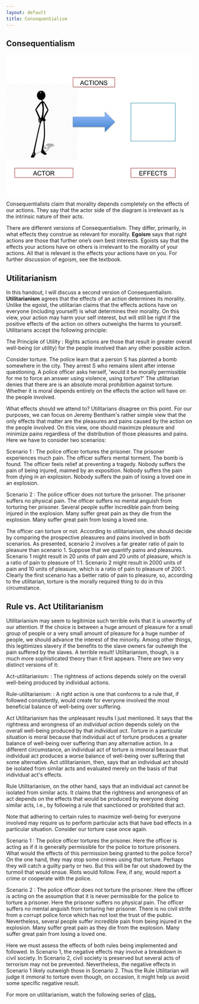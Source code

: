 ```yaml
---
layout: default
title: Consequentialism
---
```




## Consequentialism


![alt text](Slide1.jpg)


Consequentialists claim that morality depends completely on the effects of our actions. They say that the actor side of the diagram is irrelevant as is the intrinsic nature of their acts. 

There are different versions of Consequentialism. They differ, primarily, in what effects they construe as relevant for morality. **Egoism** says that right actions are those that further one’s own best interests. Egoists say that the effects your actions have on others is irrelevant to the morality of your actions. All that is relevant is the effects your actions have on you. For further discussion of egoism, see the textbook.

## Utilitarianism

In this handout, I will discuss a second version of Consequentialism. **Utilitarianism** agrees that the effects of an action determines its morality. Unlike the egoist, the utilitarian claims that the effects actions have on everyone (including yourself) is what determines their morality. On this view, your action may harm your self interest, but will still be right if the positive effects of the action on others outweighs the harms to yourself. Utilitarians accept the following principle:

The Principle of Utility
:	Rights actions are those that result in greater overall well-being (or utility) for the people involved than any other possible action. 

Consider torture. The police learn that a person S has planted a bomb somewhere in the city. They arrest S who remains silent after intense questioning. A police officer asks herself, 'would it be morally permissible for me to force an answer using violence, using torture?' The utilitarian denies that there are is an absolute moral prohibition against torture. Whether it is moral depends entirely on the effects the action will have on the people involved. 

What effects should we attend to? Utilitarians disagree on this point. For our purposes, we can focus on Jeremy Bentham's rather simple view that the only effects that matter are the pleasures and pains caused by the action on the people involved. On this view, one should maximize pleasure and minimize pains regardless of the distribution of those pleasures and pains. Here we have to consider two scenarios:

Scenario 1
:	The police officer tortures the prisoner. The prisoner experiences much pain. The officer suffers mental torment. The bomb is found. The officer feels relief at preventing a tragedy. Nobody suffers the pain of being injured, maimed by an exposition. Nobody suffers the pain from dying in an explosion. Nobody suffers the pain of losing a loved one in an explosion. 

Scenario 2
:	The police officer does not torture the prisoner. The prisoner suffers no physical pain. The officer suffers no mental anguish from torturing her prisoner. Several people suffer incredible pain from being injured in the explosion. Many suffer great pain as they die from the explosion. Many suffer great pain from losing a loved one. 

The officer can torture or not. According to utilitarianism, she should decide by comparing the prospective pleasures and pains involved in both scenarios. As presented, scenario 2 involves a far greater ratio of pain to pleasure than scenario 1. Suppose that we quantify pains and pleasures. Scenario 1 might result in 20 units of pain and 20 units of pleasure, which is a ratio of pain to pleasure of 1:1. Scenario 2 might result in 2000 units of pain and 10 units of pleasure, which is a ratio of pain to pleasure of 200:1. Clearly the first scenario has a better ratio of pain to pleasure, so, according to the utilitarian, torture is the morally required thing to do in this circumstance.  


## Rule vs. Act Utilitarianism

Utilitarianism may seem to legitimize such terrible evils that it is unworthy of our attention. If the choice is between a huge amount of pleasure for a small group of people or a very small amount of pleasure for a huge number of people, we should advance the interest of the minority. Among other things, this legitimizes slavery if the benefits to the slave owners far outweigh the pain suffered by the slaves. A terrible result! Utilitarianism, though, is a much more sophisticated theory than it first appears. There are two very distinct versions of it:

Act-utilitarianism: 
: The rightness of actions depends solely on the overall well-being produced by individual actions.

Rule-utilitarianism:
:  A right action is one that conforms to a rule that, if followed consistently, would create for everyone involved the most beneficial balance of well-being over suffering.

Act Utilitarianism has the unpleasant results I just mentioned. It says that the rightness and wrongness of an *individual action* depends solely on the overall well-being produced by that *individual act*. Torture in a particular situation is moral because that individual act of torture produces a greater balance of well-being over suffering than any alternative action. In a different circumstance, an individual act of torture is immoral because that individual act produces a worse balance of well-being over suffering that some alternative. Act utilitarianism, then, says that an individual act should be isolated from similar acts and evaluated merely on the basis of that individual act's effects.


Rule Utilitarianism, on the other hand, says that an individual act cannot be isolated from similar acts. It claims that the rightness and wrongness of an act depends on the effects that would be produced by everyone doing similar acts, i.e., by following a rule that sanctioned or prohibited that act. 

Note that adhering to certain rules to maximize well-being for everyone involved may require us to perform particular acts that have bad effects in a particular situation. Consider our torture case once again. 

Scenario 1
:	The police officer tortures the prisoner. Here the officer is acting as if it is generally permissible for the police to torture prisoners. What would the effects of this permission being granted to the police force? On the one hand, they may stop some crimes using that torture. Perhaps they will catch a guilty party or two. But this will be far out shadowed by the turmoil that would ensue. Riots would follow. Few, if any, would report a crime or cooperate with the police.  

Scenario 2
:	The police officer does not torture the prisoner. Here the officer is acting on the assumption that it is never permissible for the police to torture a prisoner. Here the prisoner suffers no physical pain. The officer suffers no mental anguish from torturing her prisoner. There is no civil strife from a corrupt police force which has not lost the trust of the public.  Nevertheless, several people suffer incredible pain from being injured in the explosion. Many suffer great pain as they die from the explosion. Many suffer great pain from losing a loved one. 

Here we must assess the effects of both rules being implemented and followed. In Scenario 1, the negative effects may involve a breakdown in civil society. In Scenario 2, civil society is preserved but several acts of terrorism may not be prevented. Nevertheless, the negative effects in Scenario 1 likely outweigh those in Scenario 2. Thus the Rule Utilitarian will judge it immoral to torture even though, on occasion, it might help us avoid some specific negative result. 

For more on utilitarianism, watch the following series of [clips.](https://www.youtube.com/watch?v=uvmz5E75ZIA&list=PLtKNX4SfKpzWiiUdXS9MKf8bgUfQSOlas)






